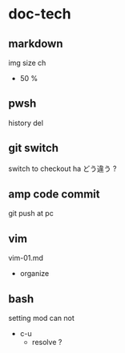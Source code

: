 
# doc-tech


## markdown

img size ch
- 50 %


## pwsh

history del


## git switch

switch to checkout ha どう違う ?


## amp code commit

git push at pc


## vim

vim-01.md
- organize


## bash

setting mod can not
- c-u
  - resolve ?



